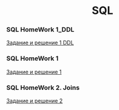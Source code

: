   <div align='center'>
  
  #  SQL
  
  </div>
  
 ###  SQL HomeWork 1_DDL
  
  [Задание и решение 1 DDL](https://github.com/mranolegprivate/SQL/blob/main/HW_1_DDL.sql "Решение 1 DDL")
  
   ###  SQL HomeWork 1
  
  [Задание и решение 1](https://github.com/mranolegprivate/SQL/blob/main/HW_1.sql "Решение 1")
  
   ###  SQL HomeWork 2. Joins
  
  [Задание и решение 2](https://github.com/mranolegprivate/SQL/blob/main/HW_2.sql "Решение 2")

  
